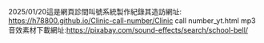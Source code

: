 2025/01/20這是網頁診間叫號系統製作紀錄其造訪網址:[
](https://h78800.github.io/Clinic-call-number/Clinic%20call%20number_yt.html)https://h78800.github.io/Clinic-call-number/Clinic call number_yt.html
mp3音效素材下載網址:https://pixabay.com/sound-effects/search/school-bell/
